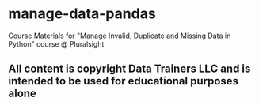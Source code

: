 # manage-data-pandas
Course Materials for "Manage Invalid, Duplicate and Missing Data in Python" course @ Pluralsight


## All content is copyright Data Trainers LLC and is intended to be used for educational purposes alone
